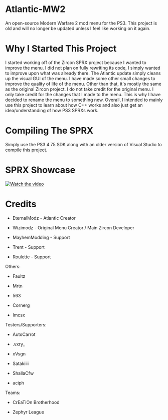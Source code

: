 # Atlantic-MW2
An open-source Modern Warfare 2 mod menu for the PS3. This project is old and will no longer be updated unless I feel like working on it again.

# Why I Started This Project
I started working off of the Zircon SPRX project because I wanted to improve the menu. I did not plan on fully rewriting its code, I simply wanted to improve upon what was already there. The Atlantic update simply cleans up the visual GUI of the menu. I have made some other small changes to improve the quality of life of the menu. Other than that, it's mostly the same as the original Zircon project. I do not take credit for the original menu. I only take credit for the changes that I made to the menu. This is why I have decided to rename the menu to something new. Overall, I intended to mainly use this project to learn about how C++ works and also just get an idea/understanding of how PS3 SPRXs work. 

# Compiling The SPRX
Simply use the PS3 4.75 SDK along with an older version of Visual Studio to compile this project.

# SPRX Showcase
[![Watch the video](https://img.youtube.com/vi/ojIJMWzfxFg/maxresdefault.jpg)](https://www.youtube.com/watch?v=ojIJMWzfxFg&t=174s)

# Credits
- EternalModz - Atlantic Creator

- Wizimodz - Original Menu Creator / Main Zircon Developer

- MayhemModding - Support

- Trent - Support

- Roulette - Support

Others:
- Faultz

- Mrtn

- 563

- Cornerg

- Imcsx

Testers/Supporters:
- AutoCarrot

- .vxry_

- xVsgn

- Satakiiii

- ShallaCfw

- aciph

Teams:
- CrEaTiOn Brotherhood

- Zephyr League

